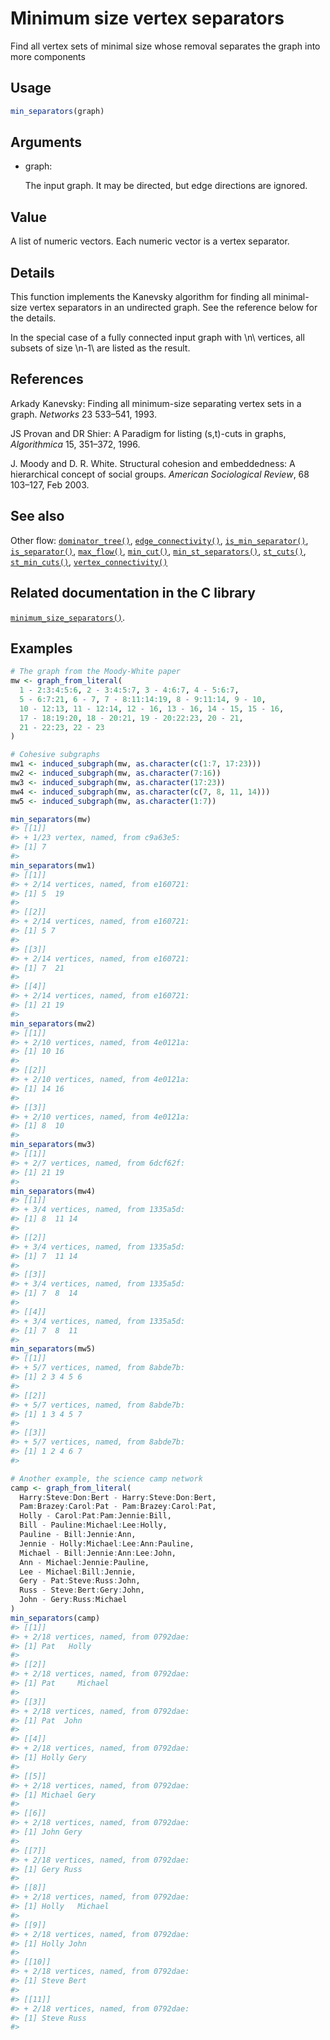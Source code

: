 # Minimum size vertex separators

Find all vertex sets of minimal size whose removal separates the graph
into more components

## Usage

``` r
min_separators(graph)
```

## Arguments

- graph:

  The input graph. It may be directed, but edge directions are ignored.

## Value

A list of numeric vectors. Each numeric vector is a vertex separator.

## Details

This function implements the Kanevsky algorithm for finding all
minimal-size vertex separators in an undirected graph. See the reference
below for the details.

In the special case of a fully connected input graph with \\n\\
vertices, all subsets of size \\n-1\\ are listed as the result.

## References

Arkady Kanevsky: Finding all minimum-size separating vertex sets in a
graph. *Networks* 23 533–541, 1993.

JS Provan and DR Shier: A Paradigm for listing (s,t)-cuts in graphs,
*Algorithmica* 15, 351–372, 1996.

J. Moody and D. R. White. Structural cohesion and embeddedness: A
hierarchical concept of social groups. *American Sociological Review*,
68 103–127, Feb 2003.

## See also

Other flow:
[`dominator_tree()`](https://r.igraph.org/reference/dominator_tree.md),
[`edge_connectivity()`](https://r.igraph.org/reference/edge_connectivity.md),
[`is_min_separator()`](https://r.igraph.org/reference/is_min_separator.md),
[`is_separator()`](https://r.igraph.org/reference/is_separator.md),
[`max_flow()`](https://r.igraph.org/reference/max_flow.md),
[`min_cut()`](https://r.igraph.org/reference/min_cut.md),
[`min_st_separators()`](https://r.igraph.org/reference/min_st_separators.md),
[`st_cuts()`](https://r.igraph.org/reference/st_cuts.md),
[`st_min_cuts()`](https://r.igraph.org/reference/st_min_cuts.md),
[`vertex_connectivity()`](https://r.igraph.org/reference/vertex_connectivity.md)

## Related documentation in the C library

[`minimum_size_separators()`](https://igraph.org/c/html/latest/igraph-Separators.html#igraph_minimum_size_separators).

## Examples

``` r
# The graph from the Moody-White paper
mw <- graph_from_literal(
  1 - 2:3:4:5:6, 2 - 3:4:5:7, 3 - 4:6:7, 4 - 5:6:7,
  5 - 6:7:21, 6 - 7, 7 - 8:11:14:19, 8 - 9:11:14, 9 - 10,
  10 - 12:13, 11 - 12:14, 12 - 16, 13 - 16, 14 - 15, 15 - 16,
  17 - 18:19:20, 18 - 20:21, 19 - 20:22:23, 20 - 21,
  21 - 22:23, 22 - 23
)

# Cohesive subgraphs
mw1 <- induced_subgraph(mw, as.character(c(1:7, 17:23)))
mw2 <- induced_subgraph(mw, as.character(7:16))
mw3 <- induced_subgraph(mw, as.character(17:23))
mw4 <- induced_subgraph(mw, as.character(c(7, 8, 11, 14)))
mw5 <- induced_subgraph(mw, as.character(1:7))

min_separators(mw)
#> [[1]]
#> + 1/23 vertex, named, from c9a63e5:
#> [1] 7
#> 
min_separators(mw1)
#> [[1]]
#> + 2/14 vertices, named, from e160721:
#> [1] 5  19
#> 
#> [[2]]
#> + 2/14 vertices, named, from e160721:
#> [1] 5 7
#> 
#> [[3]]
#> + 2/14 vertices, named, from e160721:
#> [1] 7  21
#> 
#> [[4]]
#> + 2/14 vertices, named, from e160721:
#> [1] 21 19
#> 
min_separators(mw2)
#> [[1]]
#> + 2/10 vertices, named, from 4e0121a:
#> [1] 10 16
#> 
#> [[2]]
#> + 2/10 vertices, named, from 4e0121a:
#> [1] 14 16
#> 
#> [[3]]
#> + 2/10 vertices, named, from 4e0121a:
#> [1] 8  10
#> 
min_separators(mw3)
#> [[1]]
#> + 2/7 vertices, named, from 6dcf62f:
#> [1] 21 19
#> 
min_separators(mw4)
#> [[1]]
#> + 3/4 vertices, named, from 1335a5d:
#> [1] 8  11 14
#> 
#> [[2]]
#> + 3/4 vertices, named, from 1335a5d:
#> [1] 7  11 14
#> 
#> [[3]]
#> + 3/4 vertices, named, from 1335a5d:
#> [1] 7  8  14
#> 
#> [[4]]
#> + 3/4 vertices, named, from 1335a5d:
#> [1] 7  8  11
#> 
min_separators(mw5)
#> [[1]]
#> + 5/7 vertices, named, from 8abde7b:
#> [1] 2 3 4 5 6
#> 
#> [[2]]
#> + 5/7 vertices, named, from 8abde7b:
#> [1] 1 3 4 5 7
#> 
#> [[3]]
#> + 5/7 vertices, named, from 8abde7b:
#> [1] 1 2 4 6 7
#> 

# Another example, the science camp network
camp <- graph_from_literal(
  Harry:Steve:Don:Bert - Harry:Steve:Don:Bert,
  Pam:Brazey:Carol:Pat - Pam:Brazey:Carol:Pat,
  Holly - Carol:Pat:Pam:Jennie:Bill,
  Bill - Pauline:Michael:Lee:Holly,
  Pauline - Bill:Jennie:Ann,
  Jennie - Holly:Michael:Lee:Ann:Pauline,
  Michael - Bill:Jennie:Ann:Lee:John,
  Ann - Michael:Jennie:Pauline,
  Lee - Michael:Bill:Jennie,
  Gery - Pat:Steve:Russ:John,
  Russ - Steve:Bert:Gery:John,
  John - Gery:Russ:Michael
)
min_separators(camp)
#> [[1]]
#> + 2/18 vertices, named, from 0792dae:
#> [1] Pat   Holly
#> 
#> [[2]]
#> + 2/18 vertices, named, from 0792dae:
#> [1] Pat     Michael
#> 
#> [[3]]
#> + 2/18 vertices, named, from 0792dae:
#> [1] Pat  John
#> 
#> [[4]]
#> + 2/18 vertices, named, from 0792dae:
#> [1] Holly Gery 
#> 
#> [[5]]
#> + 2/18 vertices, named, from 0792dae:
#> [1] Michael Gery   
#> 
#> [[6]]
#> + 2/18 vertices, named, from 0792dae:
#> [1] John Gery
#> 
#> [[7]]
#> + 2/18 vertices, named, from 0792dae:
#> [1] Gery Russ
#> 
#> [[8]]
#> + 2/18 vertices, named, from 0792dae:
#> [1] Holly   Michael
#> 
#> [[9]]
#> + 2/18 vertices, named, from 0792dae:
#> [1] Holly John 
#> 
#> [[10]]
#> + 2/18 vertices, named, from 0792dae:
#> [1] Steve Bert 
#> 
#> [[11]]
#> + 2/18 vertices, named, from 0792dae:
#> [1] Steve Russ 
#> 
```
